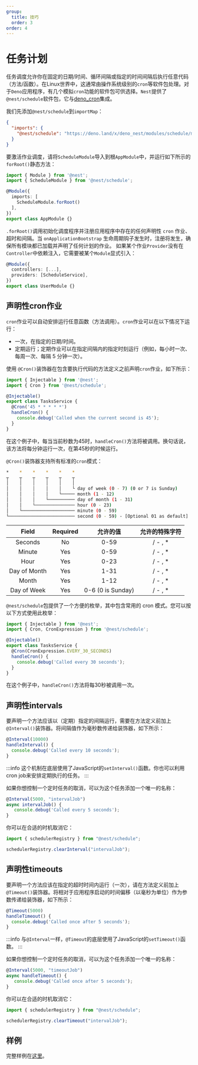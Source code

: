 ```yaml
---
group:
  title: 技巧
  order: 3
order: 4
---
```


# 任务计划

任务调度允许你在固定的日期/时间、循环间隔或指定的时间间隔后执行任意代码（方法/函数）。在Linux世界中，这通常由操作系统级别的`cron`等软件包处理。对于`Deno`应用程序，有几个模拟`cron`功能的软件包可供选择。`Nest`提供了`@nest/schedule`软件包，它与[deno_cron](https://deno.land/x/deno_cron@v1.0.0/cron.ts)集成。

我们先添加`@nest/schedule`到`importMap`：

```json
{
  "imports": {
    "@nest/schedule": "https://deno.land/x/deno_nest/modules/schedule/mod.ts"
  }
}
```

要激活作业调度，请将`ScheduleModule`导入到根`AppModule`中，并运行如下所示的`forRoot()`静态方法：

```typescript
import { Module } from '@nest';
import { ScheduleModule } from '@nest/schedule';

@Module({
  imports: [
    ScheduleModule.forRoot()
  ],
})
export class AppModule {}
```

`.forRoot()`调用初始化调度程序并注册应用程序中存在的任何声明性 `cron` 作业、超时和间隔。当 `onApplicationBootstrap` 生命周期钩子发生时，注册将发生，确保所有模块都已加载并声明了任何计划的作业。
如果某个作业`Provider`没有在`Controller`中依赖注入，它需要被某个`Module`显式引入：

```typescript
@Module({
  controllers: [...],
  providers: [ScheduleService],
})
export class UserModule {}
```

## 声明性cron作业

`cron`作业可以自动安排运行任意函数（方法调用）。`cron`作业可以在以下情况下运行：

- 一次，在指定的日期/时间。
- 定期运行；定期作业可以在指定间隔内的指定时刻运行（例如，每小时一次、每周一次、每隔 5 分钟一次）。

使用 `@Cron()`装饰器在包含要执行代码的方法定义之前声明`cron`作业，如下所示：

```typescript
import { Injectable } from '@nest';
import { Cron } from '@nest/schedule';

@Injectable()
export class TasksService {
  @Cron('45 * * * * *')
  handleCron() {
    console.debug('Called when the current second is 45');
  }
}
```

在这个例子中，每当当前秒数为45时，`handleCron()`方法将被调用。换句话说，该方法将每分钟运行一次，在第45秒的时候运行。

`@Cron()`装饰器支持所有标准的`cron`模式：

```bash
*    *    *    *    *    *
┬    ┬    ┬    ┬    ┬    ┬
│    │    │    │    │    │
│    │    │    │    │    └ day of week (0 - 7) (0 or 7 is Sunday)
│    │    │    │    └───── month (1 - 12)
│    │    │    └────────── day of month (1 - 31)
│    │    └─────────────── hour (0 - 23)
│    └──────────────────── minute (0 - 59)
└───────────────────────── second (0 - 59) - [Optional 01 as default]
```

| Field | Required | 允许的值 | 允许的特殊字符 |
|:---:|:---:|:---:|:---:|
| Seconds | No | 0-59 | / - , * |
| Minute | Yes | 0-59 | / - , * |
| Hour | Yes | 0-23 | / - , * |
| Day of Month | Yes | 1-31 | / - , * |
| Month | Yes | 1-12 | / - , * |
| Day of Week | Yes | 0-6 (0 is Sunday) | / - , * |

`@nest/schedule`包提供了一个方便的枚举，其中包含常用的 cron 模式。您可以按以下方式使用此枚举：

```typescript
import { Injectable } from '@nest';
import { Cron, CronExpression } from '@nest/schedule';

@Injectable()
export class TasksService {
  @Cron(CronExpression.EVERY_30_SECONDS)
  handleCron() {
    console.debug('Called every 30 seconds');
  }
}
```

在这个例子中，`handleCron()`方法将每30秒被调用一次。

## 声明性intervals

要声明一个方法应该以（定期）指定的间隔运行，需要在方法定义前加上`@Interval()`装饰器。将间隔值作为毫秒数传递给装饰器，如下所示：

```typescript
@Interval(10000)
handleInterval() {
  console.debug('Called every 10 seconds');
}
```

:::info
这个机制在底层使用了JavaScript的`setInterval()`函数。你也可以利用cron job来安排定期执行的任务。
:::

如果你想控制一个定时任务的取消，可以为这个任务添加一个唯一的名称：

```typescript
@Interval(5000, "intervalJob")
async intervalJob() {
   console.debug('Called every 5 seconds');
}
```

你可以在合适的时机取消它：

```typescript
import { schedulerRegistry } from "@nest/schedule";

schedulerRegistry.clearInterval("intervalJob");
```

## 声明性timeouts

要声明一个方法应该在指定的超时时间内运行（一次），请在方法定义前加上`@Timeout()`装饰器。将相对于应用程序启动的时间偏移（以毫秒为单位）作为参数传递给装饰器，如下所示：

```typescript
@Timeout(5000)
handleTimeout() {
  console.debug('Called once after 5 seconds');
}
```

:::info
与`@Interval`一样，`@Timeout`的底层使用了JavaScript的`setTimeout()`函数。
:::

如果你想控制一个定时任务的取消，可以为这个任务添加一个唯一的名称：

```typescript
@Interval(5000, "timeoutJob")
async handleTimeout() {
   console.debug('Called once after 5 seconds');
}
```

你可以在合适的时机取消它：

```typescript
import { schedulerRegistry } from "@nest/schedule";

schedulerRegistry.clearTimeout("intervalJob");
```

## 样例

完整样例在[这里](https://deno.land/x/deno_nest/modules/schedule/example?source)。
